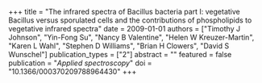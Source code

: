 +++
title = "The infrared spectra of Bacillus bacteria part I: vegetative Bacillus versus sporulated cells and the contributions of phospholipids to vegetative infrared spectra"
date = 2009-01-01
authors = ["Timothy J Johnson", "Yin-Fong Su", "Nancy B Valentine", "Helen W Kreuzer-Martin", "Karen L Wahl", "Stephen D Williams", "Brian H Clowers", "David S Wunschel"]
publication_types = ["2"]
abstract = ""
featured = false
publication = "*Applied spectroscopy*"
doi = "10.1366/000370209788964430"
+++

